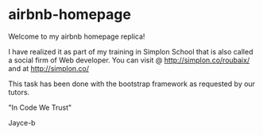 # airbnb-homepage

Welcome to my airbnb homepage replica!

I have realized it as part of my training in Simplon School that is also called a social firm of Web developer. You can visit @ http://simplon.co/roubaix/ and at http://simplon.co/

This task has been done with the bootstrap framework as requested by our tutors.

"In Code We Trust"

Jayce-b
